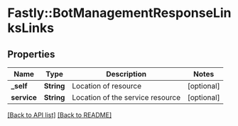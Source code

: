 # Fastly::BotManagementResponseLinksLinks

## Properties

| Name | Type | Description | Notes |
| ---- | ---- | ----------- | ----- |
| **_self** | **String** | Location of resource | [optional] |
| **service** | **String** | Location of the service resource | [optional] |

[[Back to API list]](../../README.md#endpoints) [[Back to README]](../../README.md)

